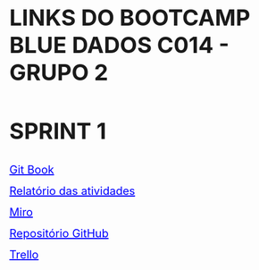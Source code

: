 <h1 style="font-size:40px">LINKS DO BOOTCAMP BLUE DADOS C014 - GRUPO 2</h1>
<h2 style="font-size:40px">SPRINT 1</h2>
    <p><a href = 'https://blueedtech.gitbook.io/modulo-6-dados-bootcamp/' target="_blank" style = 'color:blue;font-size: 20px;'>Git Book</a></p>
    <p><a href = 'https://docs.google.com/document/d/1_KC-hCUOvcmvt1Ug0rsGXL8Ov_DAhAaHRMeJ5IvQAaI/edit?usp=sharing' target="_blank" style = 'color:blue;font-size: 20px;'>Relatório das atividades</a></p>
    <p><a href = 'https://miro.com/welcomeonboard/OGZZT1FyMEt4SnhqTXNRdEpGU3FTM3JmdVJJMmt5M0VqMHg4U3FSbGZoRmdkWEl0cEtXV2c2SzlGTEROUmFYZXwzNDU4NzY0NTMyNzM1MzE3NzU3?share_link_id=589378617910' target="_blank" style = 'color:blue;font-size: 20px;'>Miro</a></p>
    <p><a href = 'https://github.com/AugustoCRX/bootcamp_blue' target="_blank" style = 'color:blue;font-size: 20px;'>Repositório GitHub</a></p>
    <p><a href = 'https://trello.com/invite/b/PIdIMdRK/91eb4604080c2a3d6a00edf16c4ef52a/kanban-bootcamp' target="_blank" style = 'color:blue;font-size: 20px;'>Trello</a></p>
